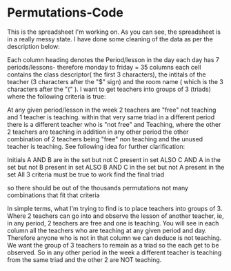# Permutations-Code
This is the spreadsheet I'm working on. As you can see, the spreadsheet is in a really messy state. I have done some cleaning of the data as per the description below:

Each column heading denotes the Period/lesson in the day
each day has 7 periods/lessons- therefore monday to friday = 35 columns
each cell contains the class descriptor( the first 3 characters), the intitals of the teacher (3 characters after the "$" sign) and the room name ( which is the 3 characters after the "(" ).
I want to get teachers into groups of 3 (triads) where the following criteria is true:

At any given period/lesson in the week 2 teachers are "free" not teaching and 1 teacher is teaching.
within that very same triad in a different period there is a different teacher who is "not free" and Teaching, where the other 2 teachers are teaching
in addition in any other period the other combination of 2 teachers being "free" non teaching and the unused teacher is teaching.
See following idea for further clarification:

Initials A AND B are in the set but not C present in set ALSO C AND A in the set but not B present in set ALSO B AND C in the set but not A present in the set All 3 criteria must be true to work find the final triad

so there should be out of the thousands permutations not many combinations that fit that criteria

In simple terms, what I'm trying to find is to place teachers into groups of 3. Where 2 teachers can go into and observe the lesson of another teacher, ie, in any period, 2 teachers are free and one is teaching. You will see in each column all the teachers who are teaching at any given period and day. Therefore anyone who is not in that column we can deduce is not teaching. We want the group of 3 teachers to remain as a triad so the each get to be observed. So in any other period in the week a different teacher is teaching from the same triad and the other 2 are NOT teaching.

